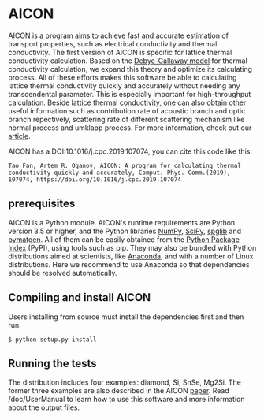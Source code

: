 # AICON

AICON is a program aims to achieve fast and accurate estimation of transport properties, such as electrical conductivity and thermal conductivity. The first version of AICON is specific for lattice thermal conductivity calculation. Based on the [Debye-Callaway model](https://link.aps.org/doi/10.1103/PhysRev.113.1046) for thermal conductivity calculation, we expand this theory and optimize its calculating process. All of these efforts makes this software be able to calculating lattice thermal conductivity quickly and accurately without needing any transcendental parameter. This is especially important for high-throughput calculation. Beside lattice thermal conductivity, one can also obtain other useful information such as contribution rate of acoustic branch and optic branch repectively, scattering rate of different scattering mechanism like normal process and umklapp process. For more information, check out our [article](https://doi.org/10.1016/j.cpc.2019.107074).

AICON has a DOI:10.1016/j.cpc.2019.107074, you can cite this code like this:

    Tao Fan, Artem R. Oganov, AICON: A program for calculating thermal conductivity quickly and accurately, Comput. Phys. Comm.(2019), 107074, https://doi.org/10.1016/j.cpc.2019.107074

## prerequisites
AICON is a Python module. AICON's runtime requirements are Python version 3.5 or higher, and the Python libraries [NumPy](http://www.numpy.org/), [SciPy](https://www.scipy.org/), [spglib](https://atztogo.github.io/spglib/) and [pymatgen](http://pymatgen.org/index.html).  All of them can be easily obtained from the [Python Package Index](https://pypi.python.org/pypi) (PyPI), using tools such as pip. They may also be bundled with Python distributions aimed at scientists, like [Anaconda](https://anaconda.org/), and with a number of Linux distributions. Here we recommend to use Anaconda so that dependencies should be resolved automatically.

## Compiling and install AICON
Users installing from source must install the dependencies first and then run:

    $ python setup.py install
    
## Running the tests
The distribution includes four examples: diamond, Si, SnSe, Mg2Si. The former three examples are also described in the AICON [paper](https://doi.org/10.1016/j.cpc.2019.107074). Read /doc/UserManual to learn how to use this software and more information about the output files. 
